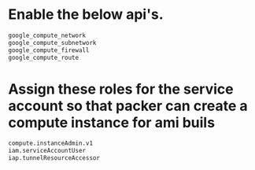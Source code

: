 # Enable the below api's.
```bash
google_compute_network
google_compute_subnetwork
google_compute_firewall
google_compute_route
```

# Assign these roles for the service account so that packer can create a compute instance for ami buils
```bash
compute.instanceAdmin.v1
iam.serviceAccountUser
iap.tunnelResourceAccessor
```

